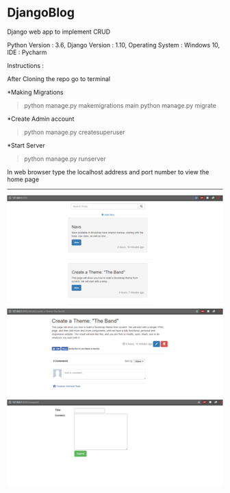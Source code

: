 # DjangoBlog

Django web app to implement CRUD

Python Version : 3.6, 
Django Version : 1.10, 
Operating System : Windows 10, 
IDE : Pycharm


Instructions :

After Cloning the repo go to terminal
 
 *Making Migrations
 >python manage.py makemigrations main
 >python manage.py migrate
 
 *Create Admin account
 >python manage.py createsuperuser
 
 *Start Server
 >python manage.py runserver
 
 In web browser type the localhost address and port number to view the home page
 
 
 <hr/>
 <img src="https://github.com/vaibhavkollipara/DjangoBlog/blob/master/screens/screen_home.PNG?raw=true" alt="homescreen">
 <img src="https://github.com/vaibhavkollipara/DjangoBlog/blob/master/screens/screen_details.PNG?raw=true" alt="homescreen">
 <img src="https://github.com/vaibhavkollipara/DjangoBlog/blob/master/screens/screen_new.PNG?raw=true" alt="homescreen">
